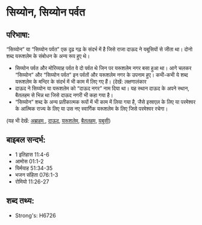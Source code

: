 # सिय्योन, सिय्योन पर्वत #

## परिभाषा: ##

“सिय्योन” या “सिय्योन पर्वत” एक दृढ़ गढ़ के संदर्भ में है जिसे राजा दाऊद ने यबूसियों से जीता था। दोनो शब्द यरूशलेम के संबोधन के अन्य रूप हुए थे।

* सिय्योन पर्वत और मोरिय्याह पर्वत वे दो पर्वत थे जिन पर यरूशलेम नगर बसा हुआ था। आगे चलकर “सिय्योन” और “सिय्योन पर्वत” इन पर्वतों और यरूशलेम नगर के उपनाम हुए। कभी-कभी ये शब्द यरूशलेम के मन्दिर के संदर्भ में भी काम में लिए गए हैं। (देखें: लक्षणालंकार
* दाऊद ने सिय्योन या यरूशलेम को “दाऊद नगर” नाम दिया था। यह स्थान दाऊद के अपने स्थान, बैतलहम से भिन्न था जिसे दाऊद नगरी भी कहा गया है।
* “सिय्योन” शब्द के अन्य प्रतीकात्मक रूपों में भी काम में लिया गया है, जैसे इस्राएल के लिए या परमेश्वर के आत्मिक राज्य के लिए या उस नए स्वार्गिक यरूशलेम के लिए जिसे परमेश्वर रचेगा।

(यह भी देखें: [अब्राहम ](../abraham.md), [दाऊद](../david.md), [यरूशलेम](../jerusalem.md), [बैतलहम](../bethlehem.md), [यबूसी](../jebusites.md))

## बाइबल सन्दर्भ: ##

* 1 इतिहास 11:4-6
* आमोस 01:1-2
* यिर्मयाह 51:34-35
* भजन संहिता 076:1-3
* रोमियो 11:26-27

## शब्द तथ्य: ##

* Strong's: H6726
